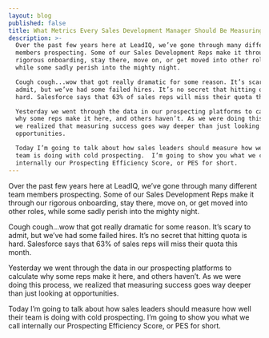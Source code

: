 ```yaml
---
layout: blog
published: false
title: What Metrics Every Sales Development Manager Should Be Measuring
description: >-
  Over the past few years here at LeadIQ, we’ve gone through many different team
  members prospecting. Some of our Sales Development Reps make it through our
  rigorous onboarding, stay there, move on, or get moved into other roles, 
  while some sadly perish into the mighty night.

  Cough cough...wow that got really dramatic for some reason. It’s scary to
  admit, but we’ve had some failed hires. It’s no secret that hitting quota is
  hard. Salesforce says that 63% of sales reps will miss their quota this month.

  Yesterday we went through the data in our prospecting platforms to calculate
  why some reps make it here, and others haven’t. As we were doing this process,
  we realized that measuring success goes way deeper than just looking at
  opportunities.

  Today I’m going to talk about how sales leaders should measure how well their
  team is doing with cold prospecting.  I’m going to show you what we call
  internally our Prospecting Efficiency Score, or PES for short.
---
```

Over the past few years here at LeadIQ, we’ve gone through many different team members prospecting. Some of our Sales Development Reps make it through our rigorous onboarding, stay there, move on, or get moved into other roles,  while some sadly perish into the mighty night. 

Cough cough...wow that got really dramatic for some reason. It’s scary to admit, but we’ve had some failed hires. It’s no secret that hitting quota is hard. Salesforce says that 63% of sales reps will miss their quota this month. 

Yesterday we went through the data in our prospecting platforms to calculate why some reps make it here, and others haven’t. As we were doing this process, we realized that measuring success goes way deeper than just looking at opportunities. 
 
Today I’m going to talk about how sales leaders should measure how well their team is doing with cold prospecting.  I’m going to show you what we call internally our Prospecting Efficiency Score, or PES for short. 
